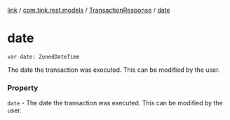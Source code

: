 [link](../../index.md) / [com.tink.rest.models](../index.md) / [TransactionResponse](index.md) / [date](./date.md)

# date

`var date: ZonedDateTime`

The date the transaction was executed. This can be modified by the user.

### Property

`date` - The date the transaction was executed. This can be modified by the user.